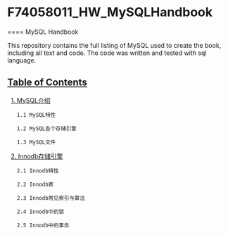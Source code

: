 # F74058011_HW_MySQLHandbook
====
MySQL Handbook

This repository contains the full listing of MySQL used to create the book, including all text and code. The code was written and tested with sql language.

## [Table of Contents](http://nbviewer.jupyter.org/github/jakevdp/PythonDataScienceHandbook/blob/master/notebooks/Index.ipynb)
   [1. MySQL介绍](https://github.com/chenlifeng/F74058011_HW_MySQLHandbook/blob/master/notebook/Introduction%20of%20MySQL.ipynb)
  
  
  
  
       1.1 MySQL特性

       1.2 MySQL各个存储引擎

       1.3 MySQL文件
       
    [2. Innodb存储引擎](https://github.com/chenlifeng/F74058011_HW_MySQLHandbook/blob/master/notebook/Introduction%20of%20Innodb.ipynb)
  
       2.1 Innodb特性

       2.2 Innodb表

       2.3 Innodb常见索引与算法

       2.4 Innodb中的锁

       2.5 Innodb中的事务
   
   
   
